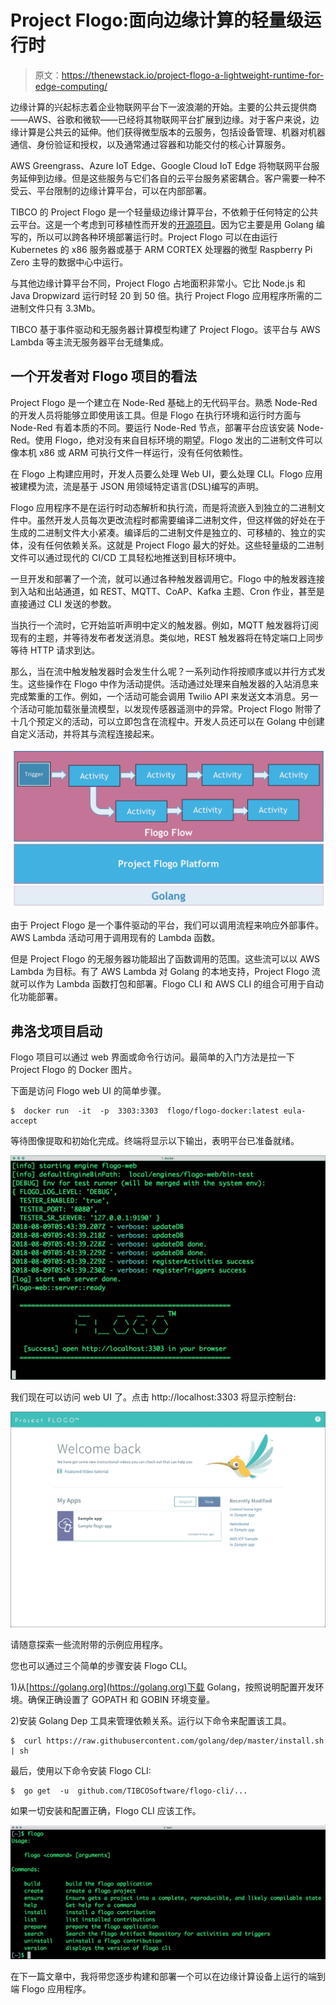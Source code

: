 # Project Flogo:面向边缘计算的轻量级运行时

> 原文：<https://thenewstack.io/project-flogo-a-lightweight-runtime-for-edge-computing/>

边缘计算的兴起标志着企业物联网平台下一波浪潮的开始。主要的公共云提供商——AWS、谷歌和微软——已经将其物联网平台扩展到边缘。对于客户来说，边缘计算是公共云的延伸。他们获得微型版本的云服务，包括设备管理、机器对机器通信、身份验证和授权，以及通常通过容器和功能交付的核心计算服务。

AWS Greengrass、Azure IoT Edge、Google Cloud IoT Edge 将物联网平台服务延伸到边缘。但是这些服务与它们各自的云平台服务紧密耦合。客户需要一种不受云、平台限制的边缘计算平台，可以在内部部署。

TIBCO 的 Project Flogo 是一个轻量级边缘计算平台，不依赖于任何特定的公共云平台。这是一个考虑到可移植性而开发的[开源项目](https://github.com/TIBCOSoftware/flogo)。因为它主要是用 Golang 编写的，所以可以跨各种环境部署运行时。Project Flogo 可以在由运行 Kubernetes 的 x86 服务器或基于 ARM CORTEX 处理器的微型 Raspberry Pi Zero 主导的数据中心中运行。

与其他边缘计算平台不同，Project Flogo 占地面积非常小。它比 Node.js 和 Java Dropwizard 运行时轻 20 到 50 倍。执行 Project Flogo 应用程序所需的二进制文件只有 3.3Mb。

TIBCO 基于事件驱动和无服务器计算模型构建了 Project Flogo。该平台与 AWS Lambda 等主流无服务器平台无缝集成。

## 一个开发者对 Flogo 项目的看法

Project Flogo 是一个建立在 Node-Red 基础上的无代码平台。熟悉 Node-Red 的开发人员将能够立即使用该工具。但是 Flogo 在执行环境和运行时方面与 Node-Red 有着本质的不同。要运行 Node-Red 节点，部署平台应该安装 Node-Red。使用 Flogo，绝对没有来自目标环境的期望。Flogo 发出的二进制文件可以像本机 x86 或 ARM 可执行文件一样运行，没有任何依赖性。

在 Flogo 上构建应用时，开发人员要么处理 Web UI，要么处理 CLI。Flogo 应用被建模为流，流是基于 JSON 用领域特定语言(DSL)编写的声明。

Flogo 应用程序不是在运行时动态解析和执行流，而是将流嵌入到独立的二进制文件中。虽然开发人员每次更改流程时都需要编译二进制文件，但这样做的好处在于生成的二进制文件大小紧凑。编译后的二进制文件是独立的、可移植的、独立的实体，没有任何依赖关系。这就是 Project Flogo 最大的好处。这些轻量级的二进制文件可以通过现代的 CI/CD 工具轻松地推送到目标环境中。

一旦开发和部署了一个流，就可以通过各种触发器调用它。Flogo 中的触发器连接到入站和出站通道，如 REST、MQTT、CoAP、Kafka 主题、Cron 作业，甚至是直接通过 CLI 发送的参数。

当执行一个流时，它开始监听声明中定义的触发器。例如，MQTT 触发器将订阅现有的主题，并等待发布者发送消息。类似地，REST 触发器将在特定端口上同步等待 HTTP 请求到达。

那么，当在流中触发触发器时会发生什么呢？一系列动作将按顺序或以并行方式发生。这些操作在 Flogo 中作为活动提供。活动通过处理来自触发器的入站消息来完成繁重的工作。例如，一个活动可能会调用 Twilio API 来发送文本消息。另一个活动可能加载张量流模型，以发现传感器遥测中的异常。Project Flogo 附带了十几个预定义的活动，可以立即包含在流程中。开发人员还可以在 Golang 中创建自定义活动，并将其与流程连接起来。

[![](img/8340f35cd6f94d951e6efc01c7168b3e.png)](https://storage.googleapis.com/cdn.thenewstack.io/media/2018/08/770c3dbb-flogo-1.jpg)

由于 Project Flogo 是一个事件驱动的平台，我们可以调用流程来响应外部事件。AWS Lambda 活动可用于调用现有的 Lambda 函数。

但是 Project Flogo 的无服务器功能超出了函数调用的范围。这些流可以以 AWS Lambda 为目标。有了 AWS Lambda 对 Golang 的本地支持，Project Flogo 流就可以作为 Lambda 函数打包和部署。Flogo CLI 和 AWS CLI 的组合可用于自动化功能部署。

## **弗洛戈项目启动**

Flogo 项目可以通过 web 界面或命令行访问。最简单的入门方法是拉一下 Project Flogo 的 Docker 图片。

下面是访问 Flogo web UI 的简单步骤。

```
$  docker run  -it  -p  3303:3303  flogo/flogo-docker:latest eula-accept

```

等待图像提取和初始化完成。终端将显示以下输出，表明平台已准备就绪。

[![](img/6e4f140f1f04d4a23fd69c9571935390.png)](https://storage.googleapis.com/cdn.thenewstack.io/media/2018/08/b1b730f8-flogo-2.jpg)

我们现在可以访问 web UI 了。点击 http://localhost:3303 将显示控制台:

[![](img/3a4b2a2ddcfc62c0b7b16fa7076e60e5.png)](https://storage.googleapis.com/cdn.thenewstack.io/media/2018/08/fbc128f2-flogo-3.jpg)

请随意探索一些流附带的示例应用程序。

您也可以通过三个简单的步骤安装 Flogo CLI。

1)从[https://golang.org](https://golang.org)下载 Golang，按照说明配置开发环境。确保正确设置了 GOPATH 和 GOBIN 环境变量。

2)安装 Golang Dep 工具来管理依赖关系。运行以下命令来配置该工具。

```
$  curl https://raw.githubusercontent.com/golang/dep/master/install.sh | sh

```

最后，使用以下命令安装 Flogo CLI:

```
$  go get  -u  github.com/TIBCOSoftware/flogo-cli/...

```

如果一切安装和配置正确，Flogo CLI 应该工作。

[![](img/158c6709815b130e152648e8fcace87c.png)](https://storage.googleapis.com/cdn.thenewstack.io/media/2018/08/2f7e26a1-flogo-4.jpg)

在下一篇文章中，我将带您逐步构建和部署一个可以在边缘计算设备上运行的端到端 Flogo 应用程序。

<svg xmlns:xlink="http://www.w3.org/1999/xlink" viewBox="0 0 68 31" version="1.1"><title>Group</title> <desc>Created with Sketch.</desc></svg>